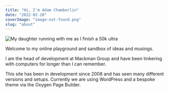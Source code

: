 ```yaml
---
title: "Hi, I'm Adam Chamberlin"
date: "2022-02-20"
coverImage: "image-not-found.png"
slug: "about"
---
```


![My daughter running with me as I finish a 50k ultra](/images/IMG_0900-1024x683.jpeg)

Welcome to my online playground and sandbox of ideas and musings.

I am the head of development at Mackman Group and have been tinkering with computers for longer than I can remember.

This site has been in development since 2008 and has seen many different versions and setups. Currently we are using WordPress and a bespoke theme via the Oxygen Page Builder.
